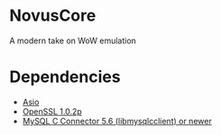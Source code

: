 # NovusCore
A modern take on WoW emulation

# Dependencies
* [Asio](http://sourceforge.net/projects/asio/files/asio/1.12.1%20%28Stable%29/)
* [OpenSSL 1.0.2p](https://www.openssl.org/source/old/1.0.2/openssl-1.0.2p.tar.gz)
* [MySQL C Connector 5.6 (libmysqlcclient) or newer](https://dev.mysql.com/downloads/connector/c/)
